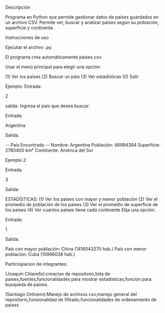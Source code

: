 Descripción

Programa en Python que permite gestionar datos de países guardados en un archivo CSV. Permite ver, buscar y analizar países según su población, superficie y continente.

Instrucciones de uso

Ejecutar el archivo .py.

El programa crea automáticamente paises.csv.

Usar el menú principal para elegir una opción:

(1) Ver los países
(2) Buscar un país
(3) Ver estadísticas
(0) Salir

Ejemplo: Entrada:

2

salida: Ingresa el pais que desea buscar:

Entrada:

Argentina

Salida:

-- País Encontrado -- Nombre: Argentina Población: 46994384 Superficie: 2780400 km² Continente: América del Sur

Ejemplo 2:

Entrada:

3

Salida:

ESTADÍSTICAS: (1) Ver los paises con mayor y menor población (2) Ver el promedio de población de los paises (3) Ver el promedio de superficie de los paises (4) Ver cuantos paises tiene cada continente Elija una opción:

Entrada:

1

Salida:

País con mayor población: China (1416043270 hab.) País con menor población: Cuba (10966038 hab.)

Particiopacion de integrantes:

(Joaquín Chiarello):creacion de repositorio,lista de paises,fuentes,funcionalidades para mostrar estadisticas,funcion para busqueda de paises.

(Santiago Ontivero):Manejo de archivos csv,manejo general del repositorio,funsionalidad de filtrado,funcionalidades de ordenamiento de paises

